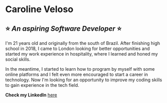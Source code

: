 # Caroline Veloso 

## :star: *An aspiring Software Developer* :star:

I'm 21 years old and originally from the south of Brazil. After finishing high school in 2018, I came to London looking for better opportunities and started my work experience in hospitality, where I learned and honed my social skills.

In the meantime, I started to learn how to program by myself with some online platforms and I felt even more encouraged to start a career in technology. Now I'm looking for an opportunity to improve my coding skills to gain experience in the tech field.

**Check my LinkedIn** [here](www.linkedin.com/in/caroline-fveloso)
